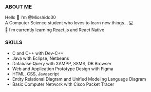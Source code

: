 ### ABOUT ME
Hello 👋 I'm @Mioshido30 </br>
A Computer Science student who loves to learn new things... 💻 </br>
🌱 I’m currently learning React.js and React Native </br>

### SKILLS
<div>
  <ul>
    <li>C and C++ with Dev-C++</li>
    <li>Java with Eclipse, Netbeans</li>
    <li>Database Query with XAMPP, SSMS, DB Browser</li>
    <li>Web and Application Prototype Design with Figma</li>
    <li>HTML, CSS, Javascript</li>
    <li>Entity Relational Diagram and Unified Modeling Language Diagram</li>
    <li>Basic Computer Network with Cisco Packet Tracer</li>
  </ul>
</div>




